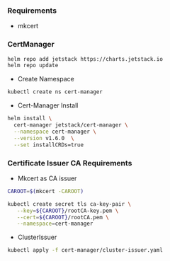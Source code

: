 ### Requirements

- mkcert

### CertManager
```bash
helm repo add jetstack https://charts.jetstack.io 
helm repo update
```

- Create Namespace
```bash
kubectl create ns cert-manager
```

- Cert-Manager Install

```bash
helm install \
  cert-manager jetstack/cert-manager \
  --namespace cert-manager \
  --version v1.6.0  \
  --set installCRDs=true
``` 

### Certificate Issuer CA Requirements

- Mkcert as CA issuer

```bash
CAROOT=$(mkcert -CAROOT)

kubectl create secret tls ca-key-pair \
   --key=${CAROOT}/rootCA-key.pem \
   --cert=${CAROOT}/rootCA.pem \
   --namespace=cert-manager
```

- ClusterIssuer

```bash
kubectl apply -f cert-manager/cluster-issuer.yaml
```